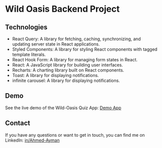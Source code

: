 # Wild Oasis Backend Project

## Technologies

- React Query: A library for fetching, caching, synchronizing, and updating server state in React applications.
- Styled Components: A library for styling React components with tagged template literals.
- React Hook Form: A library for managing form states in React.
- React: A JavaScript library for building user interfaces.
- Recharts: A charting library built on React components.
- Toast: A library for displaying notifications.
- infinite carousel: A library for displaying notifications.

## Demo

See the live demo of the Wild-Oasis Quiz App: [Demo App](https://ahmed-ayman-natours.netlify.app/)

## Contact

If you have any questions or want to get in touch, you can find me on LinkedIn: [in/Ahmed-Ayman](https://www.linkedin.com/in/ahmed-ayman-723605229/)
